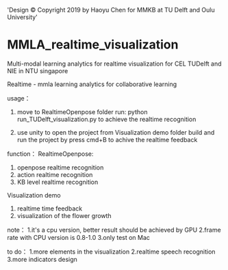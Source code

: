 
'Design © Copyright 2019 by Haoyu Chen for MMKB at TU Delft and Oulu University'

# MMLA_realtime_visualization
Multi-modal learning analytics for realtime visualization for CEL TUDelft and NIE in NTU singapore



Realtime - mmla learning analytics for collaborative learning

usage：
1. move to RealtimeOpenpose folder
run:
python run_TUDelft_visualization.py
to achieve the realtime recognition

2. use unity to open the project from Visualization demo folder
build and run the project by press cmd+B
to achive the realtime feedback


function：
RealtimeOpenpose:
1. openpose realtime recognition
2. action realtime recognition
3. KB level realtime recognition

Visualization demo
1. realtime time feedback
2. visualization of the flower growth


note：
1.it's a cpu version, better result should be achieved by GPU
2.frame rate with CPU version is 0.8-1.0
3.only test on Mac


to do：
1.more elements in the visualization
2.realtime speech recognition
3.more indicators design


